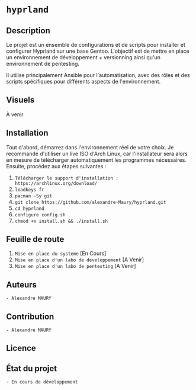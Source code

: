 # `hyprland`

## Description
Le projet est un ensemble de configurations et de scripts pour installer et configurer Hyprland sur une base Gentoo.
L'objectif est de mettre en place un environnement de développement + versionning ainsi qu'un environnement de pentesting.

Il utilise principalement Ansible pour l'automatisation, avec des rôles et des scripts spécifiques pour différents aspects de l'environnement.

## Visuels
À venir

## Installation

Tout d'abord, démarrez dans l'environnement réel de votre choix. Je recommande d'utiliser un live ISO d'Arch Linux, car l'installateur sera alors en mesure de télécharger automatiquement les programmes nécessaires. Ensuite, procédez aux étapes suivantes :

1. `Télécharger le support d'installation : https://archlinux.org/download/`
2. `loadkeys fr`
3. `pacman -Sy git`
4. `git clone https://github.com/alexandre-Maury/hyprland.git`
5. `cd hyprland`
6. `configure config.sh`
7. `chmod +x install.sh && ./install.sh`


## Feuille de route
1. `Mise en place du systeme` [En Cours]
2. `Mise en place d'un labo de developpement` [A Venir]
3. `Mise en place d'un labo de pentesting` [A Venir]

## Auteurs
`- Alexandre MAURY`

## Contribution
`- Alexandre MAURY`

## Licence

## État du projet
`- En cours de développement`